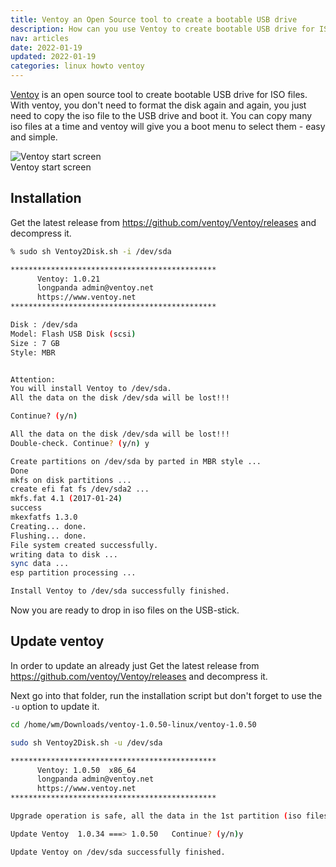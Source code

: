 ```yaml
---
title: Ventoy an Open Source tool to create a bootable USB drive
description: How can you use Ventoy to create bootable USB drive for ISO files.
nav: articles
date: 2022-01-19
updated: 2022-01-19
categories: linux howto ventoy
---
```


[Ventoy](https://www.ventoy.net/en/index.html "Ventoy") is an open source tool to create bootable USB drive for ISO files. With ventoy,
you don't need to format the disk again and again,
you just need to copy the iso file to the USB drive and boot it. You can copy many iso files at a time and ventoy will give
you a boot menu to select them - easy and simple.

<img class="lazy center" src="/images/ventoy_medium.png" data-src="/images/ventoy.png" data-srcset="/images/ventoy.png 2000w, /images/ventoy.png 1000w, /images/ventoy_medium.png 700w" sizes="100%" alt="Ventoy start screen">
<div class="caption">Ventoy start screen</div>


## Installation

Get the latest release from <https://github.com/ventoy/Ventoy/releases> and decompress it.

```sh
% sudo sh Ventoy2Disk.sh -i /dev/sda

**********************************************
      Ventoy: 1.0.21
      longpanda admin@ventoy.net
      https://www.ventoy.net
**********************************************

Disk : /dev/sda
Model: Flash USB Disk (scsi)
Size : 7 GB
Style: MBR


Attention:
You will install Ventoy to /dev/sda.
All the data on the disk /dev/sda will be lost!!!

Continue? (y/n)

All the data on the disk /dev/sda will be lost!!!
Double-check. Continue? (y/n) y

Create partitions on /dev/sda by parted in MBR style ...
Done
mkfs on disk partitions ...
create efi fat fs /dev/sda2 ...
mkfs.fat 4.1 (2017-01-24)
success
mkexfatfs 1.3.0
Creating... done.
Flushing... done.
File system created successfully.
writing data to disk ...
sync data ...
esp partition processing ...

Install Ventoy to /dev/sda successfully finished.
```


Now you are ready to drop in iso files on the USB-stick.


## Update ventoy

In order to update an already just Get the latest release from <https://github.com/ventoy/Ventoy/releases> and decompress it.


Next go into that folder, run the installation script but don't forget to use the `-u` option to update it.


```sh
cd /home/wm/Downloads/ventoy-1.0.50-linux/ventoy-1.0.50

sudo sh Ventoy2Disk.sh -u /dev/sda

**********************************************
      Ventoy: 1.0.50  x86_64
      longpanda admin@ventoy.net
      https://www.ventoy.net
**********************************************

Upgrade operation is safe, all the data in the 1st partition (iso files and other) will be unchanged!

Update Ventoy  1.0.34 ===> 1.0.50   Continue? (y/n)y

Update Ventoy on /dev/sda successfully finished.
```


